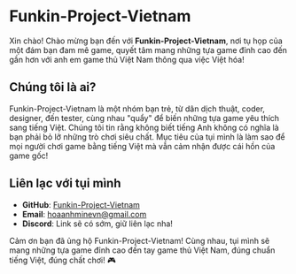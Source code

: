 # Funkin-Project-Vietnam

Xin chào! Chào mừng bạn đến với **Funkin-Project-Vietnam**, nơi tụ họp của một đám bạn đam mê game, quyết tâm mang những tựa game đỉnh cao đến gần hơn với anh em game thủ Việt Nam thông qua việc Việt hóa!

## Chúng tôi là ai?

Funkin-Project-Vietnam là một nhóm bạn trẻ, từ dân dịch thuật, coder, designer, đến tester, cùng nhau "quẩy" để biến những tựa game yêu thích sang tiếng Việt. Chúng tôi tin rằng không biết tiếng Anh không có nghĩa là bạn phải bỏ lỡ những trò chơi siêu chất. Mục tiêu của tụi mình là làm sao để mọi người chơi game bằng tiếng Việt mà vẫn cảm nhận được cái hồn của game gốc!

## Liên lạc với tụi mình

- **GitHub**: [Funkin-Project-Vietnam](https://github.com/Funkin-Project-Vietnam)
- **Email**: [hoaanhminevn@gmail.com](mailto:hoaanhminevn@gmail.com)
- **Discord**: Link sẽ có sớm, giữ liên lạc nha!

Cảm ơn bạn đã ủng hộ Funkin-Project-Vietnam! Cùng nhau, tụi mình sẽ mang những tựa game đỉnh cao đến tay game thủ Việt Nam, đúng chuẩn tiếng Việt, đúng chất chơi! 🎮
